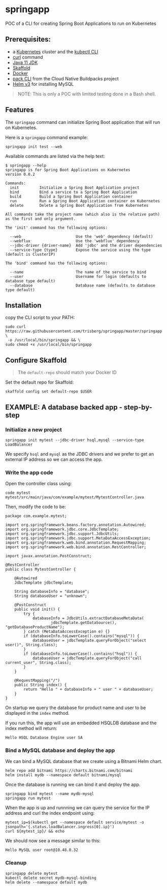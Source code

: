 # springapp

POC of a CLI for creating Spring Boot Applications to run on Kubernetes

## Prerequisites:

* a [Kubernetes](https://kubernetes.io/) cluster and the [kubectl CLI](https://kubernetes.io/docs/tasks/tools/install-kubectl/)
* [curl](https://curl.haxx.se/) command
* [Java 11 JDK](https://adoptopenjdk.net/installation.html?variant=openjdk11#)
* [Skaffold](https://skaffold.dev/)
* [Docker](https://www.docker.com/)
* [pack CLI](https://buildpacks.io/docs/install-pack/) from the Cloud Native Buildpacks project
* [Helm v3](https://helm.sh/docs/intro/install/) for installing MySQL

> NOTE: This is only a POC with limited testing done in a Bash shell.

## Features

The `springapp` command can initialize Spring Boot application that will run on Kubernetes. 

Here is a `springapp` command example:

```
springapp init test --web
```

Available commands are listed via the help text:

```
$ springapp --help
springapp is for Spring Boot Applications on Kubernetes
version 0.0.2

Commands:
  init         Initialize a Spring Boot Application project
  bind         Bind a service to a Spring Boot Application
  build        Build a Spring Boot Application container
  run          Run a Spring Boot Application container on Kubernetes
  delete       Delete a Spring Boot Application from Kubernetes

All commands take the project name (which also is the relative path) 
as the first and only argument.

The 'init' command has the following options:

  --web                        Use the 'web' dependency (default)
  --webflux                    Use the 'webflux' dependency
  --jdbc-driver {driver-name}  Add 'jdbc' and the driver dependencies
  --service-type {type}        Expose the service using the type (default is ClusterIP)

The 'bind' command has the following options:

  --name                       The name of the service to bind
  --user                       Username for login (defaults to database type default)
  --database                   Database name (defaults to database type default)
```

## Installation

copy the CLI script to your PATH:

```
sudo curl https://raw.githubusercontent.com/trisberg/springapp/master/springapp \
 -o /usr/local/bin/springapp && \
sudo chmod +x /usr/local/bin/springapp
```

## Configure Skaffold

> The `default-repo` should match your Docker ID

Set the default repo for Skaffold:

```
skaffold config set default-repo $USER
```

## EXAMPLE: A database backed app - step-by-step

### Initialize a new project

```
springapp init mytest --jdbc-driver hsql,mysql --service-type LoadBalancer
```

We specify `hsql` and `mysql` as the JDBC drivers and we prefer to get an external IP address so we can access the app.

### Write the app code

Open the controller class using:

```
code mytest mytest/src/main/java/com/example/mytest/MytestController.java
```

Then, modify the code to be:

```
package com.example.mytest;

import org.springframework.beans.factory.annotation.Autowired;
import org.springframework.jdbc.core.JdbcTemplate;
import org.springframework.jdbc.support.JdbcUtils;
import org.springframework.jdbc.support.MetaDataAccessException;
import org.springframework.web.bind.annotation.RequestMapping;
import org.springframework.web.bind.annotation.RestController;

import javax.annotation.PostConstruct;

@RestController
public class MytestController {

    @Autowired
    JdbcTemplate jdbcTemplate;

    String databaseInfo = "database";
    String databaseUser = "unknown";

    @PostConstruct
    public void init() {
        try {
            databaseInfo = JdbcUtils.extractDatabaseMetaData(
                    jdbcTemplate.getDataSource(), "getDatabaseProductName");
        } catch (MetaDataAccessException e) {}
        if (databaseInfo.toLowerCase().contains("mysql")) {
            databaseUser = jdbcTemplate.queryForObject("select user()", String.class);
        }
        if (databaseInfo.toLowerCase().contains("hsql")) {
            databaseUser = jdbcTemplate.queryForObject("call current_user", String.class);
        }
    }

    @RequestMapping("/")
    public String index() {
        return "Hello " + databaseInfo + " user " + databaseUser;
    }
}
```

On startup we query the database for product name and user to be displayed in the `index` method.

If you run this, the app will use an embedded HSQLDB database and the index method will return:

```
Hello HSQL Database Engine user SA
```

### Bind a MySQL database and deploy the app

We can bind a MySQL database that we create using a Bitnami Helm chart.

```
helm repo add bitnami https://charts.bitnami.com/bitnami
helm install mydb --namespace default bitnami/mysql
```

Once the database is running we can bind it and deploy the app.

```
springapp bind mytest --name mydb-mysql
springapp run mytest
```

When the app is up and runnning we can query the service for the IP address and curl the index endpoint using:

```
mytest_ip=$(kubectl get --namespace default service/mytest -o jsonpath='{.status.loadBalancer.ingress[0].ip}')
curl ${mytest_ip}/ && echo
```

We should now see a message similar to this:

```
Hello MySQL user root@10.48.0.32
```

### Cleanup

```
springapp delete mytest
kubectl delete secret mydb-mysql-binding
helm delete --namespace default mydb
```


